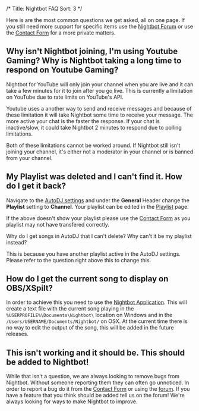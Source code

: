 /*
Title: Nightbot FAQ
Sort: 3
*/

Here is are the most common questions we get asked, all on one page. If you still need more support for specific items use the [Nightbot Forum](https://community.nightdev.com/c/nightbot) or use the [Contact Form](https://www.nightdev.com/contact/) for a more private matters.

## Why isn't Nightbot joining, I'm using Youtube Gaming? Why is Nightbot taking a long time to respond on Youtube Gaming?

Nightbot for YouTube will only join your channel when you are live and it can take a few minutes for it to join after you go live. This is currently a limitation on YouTube due to rate limits on YouTube's API.

Youtube uses a another way to send and receive messages and because of these limitation it will take Nightbot some time to receive your message. The more active your chat is the faster the response. If your chat is inactive/slow, it could take Nightbot 2 minutes to respond due to polling limitations. 

Both of these limitations cannot be worked around. If Nightbot still isn't joining your channel, it's either not a moderator in your channel or is banned from your channel.

## My Playlist was deleted and I can't find it. How do I get it back?

Navigate to the [AutoDJ settings](https://beta.nightbot.tv/song_requests) and under the **General** Header change the **Playlist** setting to **Channel**. Your playlist can be edited in the [Playlist](https://beta.nightbot.tv/song_requests/playlist) page.

If the above doesn't show your playlist please use the [Contact Form](https://nightdev.com/contact/) as you playlist may not have transfered correctly.

Why do I get songs in AutoDJ that I can't delete? Why can't it be my playlist instead?

This is because you have another playlist active in the AutoDJ settings. Please refer to the question right above this to change this.

## How do I get the current song to display on OBS/XSpilt?

In order to achieve this you need to use the [Nightbot Application](https://docs.nightbot.tv/app-beta). This will create a text file with the current song playing in the `%USERPROFILE%\Documents\Nightbot\` location on Windows and in the `/Users/USERNAME/Documents/Nightbot/` on OSX. At the current time there is no way to edit the output of the song, this will be added in the future releases.

## This isn't working and it should be. This should be added to Nightbot!

While that isn't a question, we are always looking to remove bugs from Nightbot. Without someone reporting them they can often go unnoticed. In order to report a bug do it from the [Contact Form](https://nightdev.com/contact/) or using the [forum](https://community.nightdev.com/c/nightbot). If you have a feature that you think should be added tell us on the forum! We're always looking for ways to make Nightbot to improve. 
